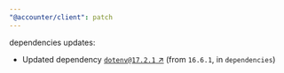 ```yaml
---
"@accounter/client": patch
---
```

dependencies updates:
  - Updated dependency [`dotenv@17.2.1` ↗︎](https://www.npmjs.com/package/dotenv/v/17.2.1) (from `16.6.1`, in `dependencies`)
